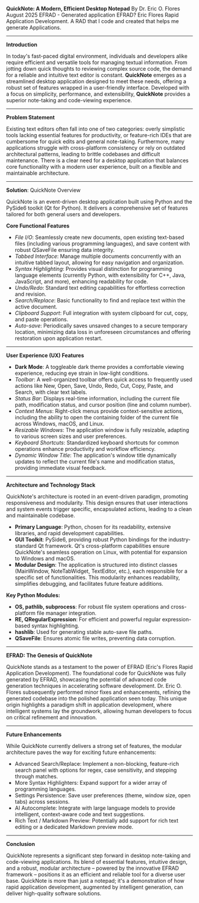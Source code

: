 **QuickNote: A Modern, Efficient Desktop Notepad**
By Dr. Eric O. Flores
August 2025
EFRAD - Generated application
EFRAD?  Eric Flores Rapid Application Development.  A RAD that I code and created that helps me generate Applications.
***

**Introduction**

In today's fast-paced digital environment, individuals and developers alike require efficient and versatile tools for managing textual information. From jotting down quick thoughts to reviewing complex source code, the demand for a reliable and intuitive text editor is constant. **QuickNote** emerges as a streamlined desktop application designed to meet these needs, offering a robust set of features wrapped in a user-friendly interface. Developed with a focus on simplicity, performance, and extensibility, **QuickNote** provides a superior note-taking and code-viewing experience.

***

**Problem Statement**

Existing text editors often fall into one of two categories: overly simplistic tools lacking essential features for productivity, or feature-rich IDEs that are cumbersome for quick edits and general note-taking. Furthermore, many applications struggle with cross-platform consistency or rely on outdated architectural patterns, leading to brittle codebases and difficult maintenance. There is a clear need for a desktop application that balances core functionality with a modern user experience, built on a flexible and maintainable architecture.

***

**Solution**: QuickNote Overview

QuickNote is an event-driven desktop application built using Python and the PySide6 toolkit (Qt for Python). It delivers a comprehensive set of features tailored for both general users and developers.

**Core Functional Features**
* *File I/O*: Seamlessly create new documents, open existing text-based files (including various programming languages), and save content with robust QSaveFile ensuring data integrity.
* *Tabbed Interface*: Manage multiple documents concurrently with an intuitive tabbed layout, allowing for easy navigation and organization.
* *Syntax Highlighting*: Provides visual distinction for programming language elements (currently Python, with extensibility for C++, Java, JavaScript, and more), enhancing readability for code.
* *Undo/Redo*: Standard text editing capabilities for effortless correction and revision.
* *Search/Replace*: Basic functionality to find and replace text within the active document.
* *Clipboard Support*: Full integration with system clipboard for cut, copy, and paste operations.
* *Auto-save*: Periodically saves unsaved changes to a secure temporary location, minimizing data loss in unforeseen circumstances and offering restoration upon application restart.

***

**User Experience (UX) Features**
* **Dark Mode**: A toggleable dark theme provides a comfortable viewing experience, reducing eye strain in low-light conditions.
* *Toolbar*: A well-organized toolbar offers quick access to frequently used actions like New, Open, Save, Undo, Redo, Cut, Copy, Paste, and Search, with clear text labels.
* *Status Bar*: Displays real-time information, including the current file path, modification status, and cursor position (line and column number).
* *Context Menus*: Right-click menus provide context-sensitive actions, including the ability to open the containing folder of the current file across Windows, macOS, and Linux.
* *Resizable Windows*: The application window is fully resizable, adapting to various screen sizes and user preferences.
* *Keyboard Shortcuts*: Standardized keyboard shortcuts for common operations enhance productivity and workflow efficiency.
* *Dynamic Window Title*: The application's window title dynamically updates to reflect the current file's name and modification status, providing immediate visual feedback.

***

**Architecture and Technology Stack**

QuickNote's architecture is rooted in an event-driven paradigm, promoting responsiveness and modularity. This design ensures that user interactions and system events trigger specific, encapsulated actions, leading to a clean and maintainable codebase.

* **Primary Language**: Python, chosen for its readability, extensive libraries, and rapid development capabilities.
* **GUI Toolkit**: PySide6, providing robust Python bindings for the industry-standard Qt framework. Qt's cross-platform capabilities ensure QuickNote's seamless operation on Linux, with potential for expansion to Windows and macOS.
* **Modular Design**: The application is structured into distinct classes (MainWindow, NoteTabWidget, TextEditor, etc.), each responsible for a specific set of functionalities. This modularity enhances readability, simplifies debugging, and facilitates future feature additions.

**Key Python Modules:**
* **OS, pathlib, subprocess**: For robust file system operations and cross-platform file manager integration.
* **RE, QRegularExpression**: For efficient and powerful regular expression-based syntax highlighting.
* **hashlib**: Used for generating stable auto-save file paths.
* **QSaveFile**: Ensures atomic file writes, preventing data corruption.

***

**EFRAD: The Genesis of QuickNote**

QuickNote stands as a testament to the power of EFRAD (Eric's Flores Rapid Application Development). The foundational code for QuickNote was fully generated by EFRAD, showcasing the potential of advanced code generation techniques in accelerating software development. Dr. Eric O. Flores subsequently performed minor fixes and enhancements, refining the generated codebase into the polished application seen today. This unique origin highlights a paradigm shift in application development, where intelligent systems lay the groundwork, allowing human developers to focus on critical refinement and innovation.

***

**Future Enhancements**

While QuickNote currently delivers a strong set of features, the modular architecture paves the way for exciting future enhancements:
* Advanced Search/Replace: Implement a non-blocking, feature-rich search panel with options for regex, case sensitivity, and stepping through matches.
* More Syntax Highlighters: Expand support for a wider array of programming languages.
* Settings Persistence: Save user preferences (theme, window size, open tabs) across sessions.
* AI Autocomplete: Integrate with large language models to provide intelligent, context-aware code and text suggestions.
* Rich Text / Markdown Preview: Potentially add support for rich text editing or a dedicated Markdown preview mode.

***

**Conclusion**

QuickNote represents a significant step forward in desktop note-taking and code-viewing applications. Its blend of essential features, intuitive design, and a robust, modular architecture – powered by the innovative EFRAD framework – positions it as an efficient and reliable tool for a diverse user base. QuickNote is more than just a notepad; it's a demonstration of how rapid application development, augmented by intelligent generation, can deliver high-quality software solutions.
